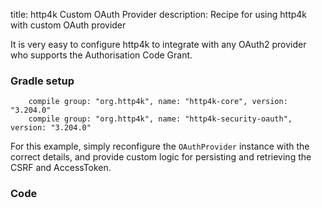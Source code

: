 title: http4k Custom OAuth Provider
description: Recipe for using http4k with custom OAuth provider

It is very easy to configure http4k to integrate with any OAuth2 provider who supports the Authorisation Code Grant.

### Gradle setup
```
    compile group: "org.http4k", name: "http4k-core", version: "3.204.0"
    compile group: "org.http4k", name: "http4k-security-oauth", version: "3.204.0"
```

For this example, simply reconfigure the `OAuthProvider` instance with the correct details, and provide custom logic for persisting and retrieving the CSRF and AccessToken.

### Code [<img class="octocat"/>](https://github.com/http4k/http4k/blob/master/src/docs/cookbook/custom_oauth_provider/example.kt)
<script src="https://gist-it.appspot.com/https://github.com/http4k/http4k/blob/master/src/docs/cookbook/custom_oauth_provider/example.kt"></script>
